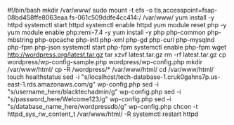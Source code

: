 #!/bin/bash
mkdir /var/www/
sudo mount -t efs -o tls,accesspoint=fsap-08bd458ffe8063eaa fs-061c509ddfe4cc414:/ /var/www/
yum install -y httpd 
systemctl start httpd
systemctl enable httpd
yum module reset php -y
yum module enable php:remi-7.4 -y
yum install -y php php-common php-mbstring php-opcache php-intl php-xml php-gd php-curl php-mysqlnd php-fpm php-json
systemctl start php-fpm
systemctl enable php-fpm
wget http://wordpress.org/latest.tar.gz
tar xzvf latest.tar.gz
rm -rf latest.tar.gz
cp wordpress/wp-config-sample.php wordpress/wp-config.php
mkdir /var/www/html/
cp -R /wordpress/* /var/www/html/
cd /var/www/html/
touch healthstatus
sed -i "s/localhost/tech-database-1.cruk0gahns7p.us-east-1.rds.amazonaws.com/g" wp-config.php 
sed -i "s/username_here/blacktechadmin/g" wp-config.php 
sed -i "s/password_here/Welcome123/g" wp-config.php 
sed -i "s/database_name_here/wordpressdb/g" wp-config.php 
chcon -t httpd_sys_rw_content_t /var/www/html/ -R
systemctl restart httpd









